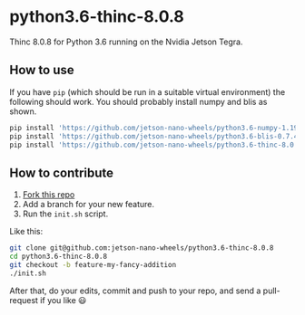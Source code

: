 # python3.6-thinc-8.0.8

Thinc 8.0.8 for Python 3.6 running on the Nvidia Jetson Tegra.


## How to use

If you have `pip` (which should be run in a suitable virtual environment) the following should work. You should probably install numpy and blis as shown.

```sh
pip install 'https://github.com/jetson-nano-wheels/python3.6-numpy-1.19.4/releases/download/v0.0.2/numpy-1.19.4-cp36-cp36m-linux_aarch64.whl'
pip install 'https://github.com/jetson-nano-wheels/python3.6-blis-0.7.4/releases/download/v0.0.1/blis-0.7.4-cp36-cp36m-linux_aarch64.whl'
pip install 'https://github.com/jetson-nano-wheels/python3.6-thinc-8.0.8/releases/download/v0.0.1/thinc-8.0.8-cp36-cp36m-linux_aarch64.whl'
```


## How to contribute

  1. [Fork this repo](https://github.com/jetson-nano-wheels/python3.6-thinc-8.0.8/fork)
  2. Add a branch for your new feature.
  3. Run the `init.sh` script.

Like this:

```sh
git clone git@github.com:jetson-nano-wheels/python3.6-thinc-8.0.8
cd python3.6-thinc-8.0.8
git checkout -b feature-my-fancy-addition
./init.sh
```

After that, do your edits, commit and push to your repo, and send a pull-request if you like 😃
